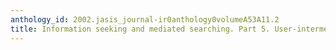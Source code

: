 ```yaml
---
anthology_id: 2002.jasis_journal-ir0anthology0volumeA53A11.2
title: Information seeking and mediated searching. Part 5. User-intermediary interaction
---
```

